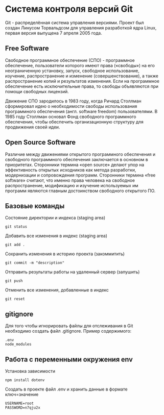 # Система контроля версий Git

Git - распределённая система управления версиями. Проект был создан Линусом
Торвальдсом для управления разработкой ядра Linux, первая версия выпущена 7
апреля 2005 года.

## Free Software

Свободное программное обеспечение (СПО) - программное обеспечение, пользователи
которого имеют права («свободы») на его неограниченную установку, запуск,
свободное использование, изучение, распространение и изменение
(совершенствование), а также распространение копий и результатов изменения.
Если на программное обеспечение есть исключительные права, то свободы
объявляются при помощи свободных лицензий.

Движение СПО зародилось в 1983 году, когда Ричард Столлман сформировал идею о
необходимости свободы использования программного обеспечения (англ. software
freedom) пользователями. В 1985 году Столлман основал Фонд свободного
программного обеспечения, чтобы обеспечить организационную структуру для
продвижения своей идеи.

## Open Source Software

Различие между движениями открытого программного обеспечения и свободного
программного обеспечения заключается в основном в приоритетах. Сторонники
термина «open source» делают упор на эффективность открытых исходников как
метода разработки, модернизации и сопровождения программ. Сторонники термина
«free software» считают, что именно права человека на свободное распространение,
модификацию и изучение используемых им программ являются главным достоинством
свободного открытого ПО.

## Базовые команды

Состояние директории и индекса (staging area)

    git status

Добавить все изменения в индекс (staging area)

    git add .

Сохранить изменения в историю проекта (закоммитить)

    git commit -m "description"

Отправить результаты работы на удаленный сервер (запушить)

    git push

Отменить все изменения, добавленные в индекс

    git reset

## gitignore

Для того чтобы игнорировать файлы для отслеживания в Git необходимо создать
файл .gitignore. Пример содержимого:

    .env
    node_modules

## Работа с переменными окружения env

Установка зависимости

    npm install dotenv

Создать в проекте файл .env и хранить данные в формате ключ=значение

    USERNAME=root
    PASSWORD=n7qju2x
